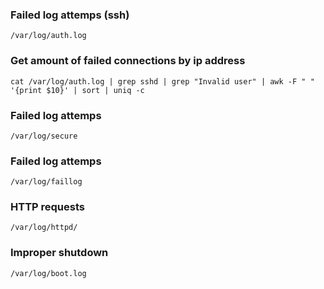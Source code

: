 ### Failed log attemps (ssh)
```
/var/log/auth.log
```

### Get amount of failed connections by ip address
```
cat /var/log/auth.log | grep sshd | grep "Invalid user" | awk -F " " '{print $10}' | sort | uniq -c
```

### Failed log attemps
```
/var/log/secure
```

### Failed log attemps
```
/var/log/faillog
```

### HTTP requests
```
/var/log/httpd/
```

### Improper shutdown
```
/var/log/boot.log
```

